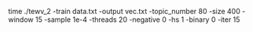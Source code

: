 time ./tewv_2 -train data.txt -output vec.txt -topic_number 80 -size 400 -window 15 -sample 1e-4 -threads 20 -negative 0 -hs 1 -binary 0 -iter 15
